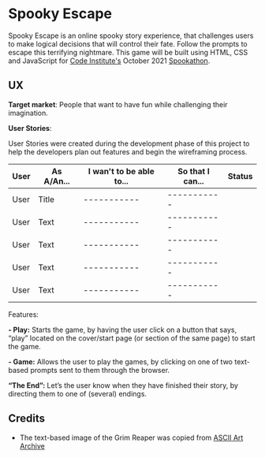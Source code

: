 # Spooky Escape

Spooky Escape is an online spooky story experience, that challenges users to make logical decisions that will control their fate. Follow the prompts to escape this terrifying nightmare. This game will be built using HTML, CSS and JavaScript for [Code Institute's](https://codeinstitute.net/) October 2021 [Spookathon](https://hackathon.codeinstitute.net/hackathon/12/).

## UX

**Target market**: People that want to have fun while challenging their imagination.

**User Stories**:

User Stories were created during the development phase of this project to help the developers plan out features and begin the wireframing process.

| User      | As A/An... | I wan't to be able to... | So that I can... | Status |
| ----------- | ----------- | ----------- | ----------- | ----------- | 
| User        | Title       | ----------- | ----------- |
| User        | Text        | ----------- | ----------- |
| User        | Text        | ----------- | ----------- |
| User        | Text        | ----------- | ----------- |
| User        | Text        | ----------- | ----------- |

Features:

**- Play:** Starts the game, by having the user click on a button that says, “play” located on the cover/start page (or section of the same page) to start the game.

**- Game:** Allows the user to play the games, by clicking on one of two text-based prompts sent to them through the browser.

**“The End”:** Let’s the user know when they have finished their story, by directing them to one of (several) endings.

## Credits

- The text-based image of the Grim Reaper was copied from [ASCII Art Archive](https://www.asciiart.eu/mythology/grim-reapers)
